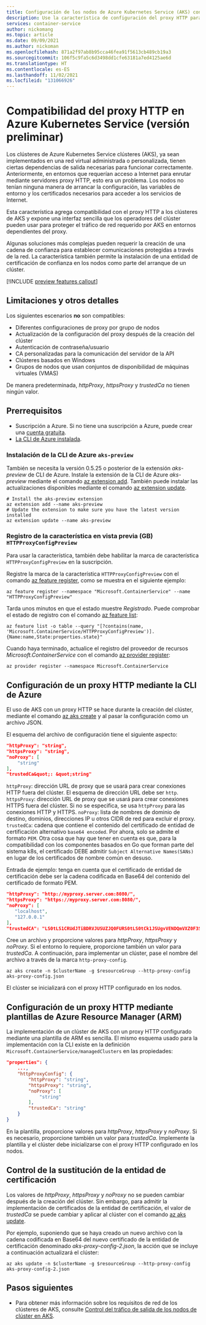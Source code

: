 ```yaml
---
title: Configuración de los nodos de Azure Kubernetes Service (AKS) con un proxy HTTP
description: Use la característica de configuración del proxy HTTP para los nodos de Azure Kubernetes Service (AKS).
services: container-service
author: nickomang
ms.topic: article
ms.date: 09/09/2021
ms.author: nickoman
ms.openlocfilehash: 871a2f97ab8b95cca46fea91f5613cb489cb19a3
ms.sourcegitcommit: 106f5c9fa5c6d3498dd1cfe63181a7ed4125ae6d
ms.translationtype: HT
ms.contentlocale: es-ES
ms.lasthandoff: 11/02/2021
ms.locfileid: "131066926"
---
```

# <a name="http-proxy-support-in-azure-kubernetes-service-preview"></a>Compatibilidad del proxy HTTP en Azure Kubernetes Service (versión preliminar)

Los clústeres de Azure Kubernetes Service clústeres (AKS), ya sean implementados en una red virtual administrada o personalizada, tienen ciertas dependencias de salida necesarias para funcionar correctamente. Anteriormente, en entornos que requerían acceso a Internet para enrutar mediante servidores proxy HTTP, esto era un problema. Los nodos no tenían ninguna manera de arrancar la configuración, las variables de entorno y los certificados necesarios para acceder a los servicios de Internet.

Esta característica agrega compatibilidad con el proxy HTTP a los clústeres de AKS y expone una interfaz sencilla que los operadores del clúster pueden usar para proteger el tráfico de red requerido por AKS en entornos dependientes del proxy.

Algunas soluciones más complejas pueden requerir la creación de una cadena de confianza para establecer comunicaciones protegidas a través de la red. La característica también permite la instalación de una entidad de certificación de confianza en los nodos como parte del arranque de un clúster.

[!INCLUDE [preview features callout](./includes/preview/preview-callout.md)]

## <a name="limitations-and-other-details"></a>Limitaciones y otros detalles

Los siguientes escenarios **no** son compatibles:
- Diferentes configuraciones de proxy por grupo de nodos
- Actualización de la configuración del proxy después de la creación del clúster
- Autenticación de contraseña/usuario
- CA personalizadas para la comunicación del servidor de la API
- Clústeres basados en Windows
- Grupos de nodos que usan conjuntos de disponibilidad de máquinas virtuales (VMAS)

De manera predeterminada, *httpProxy*, *httpsProxy* y *trustedCa* no tienen ningún valor.

## <a name="prerequisites"></a>Prerrequisitos

* Suscripción a Azure. Si no tiene una suscripción a Azure, puede crear una [cuenta gratuita](https://azure.microsoft.com/free).
* [La CLI de Azure instalada](/cli/azure/install-azure-cli).

### <a name="install-the-aks-preview-azure-cli"></a>Instalación de la CLI de Azure `aks-preview`

También se necesita la versión 0.5.25 o posterior de la extensión *aks-preview* de CLI de Azure. Instale la extensión de la CLI de Azure *aks-preview* mediante el comando [az extension add][az-extension-add]. También puede instalar las actualizaciones disponibles mediante el comando [az extension update][az-extension-update].

```azurecli-interactive
# Install the aks-preview extension
az extension add --name aks-preview
# Update the extension to make sure you have the latest version installed
az extension update --name aks-preview
```

### <a name="register-the-httpproxyconfigpreview-preview-feature"></a>Registro de la característica en vista previa (GB) `HTTPProxyConfigPreview`

Para usar la característica, también debe habilitar la marca de característica `HTTPProxyConfigPreview` en la suscripción.

Registre la marca de la característica `HTTPProxyConfigPreview` con el comando [az feature register][az-feature-register], como se muestra en el siguiente ejemplo:

```azurecli-interactive
az feature register --namespace "Microsoft.ContainerService" --name "HTTPProxyConfigPreview"
```

Tarda unos minutos en que el estado muestre *Registrado*. Puede comprobar el estado de registro con el comando [az feature list][az-feature-list]:

```azurecli-interactive
az feature list -o table --query "[?contains(name, 'Microsoft.ContainerService/HTTPProxyConfigPreview')].{Name:name,State:properties.state}"
```

Cuando haya terminado, actualice el registro del proveedor de recursos *Microsoft.ContainerService* con el comando [az provider register][az-provider-register]:

```azurecli-interactive
az provider register --namespace Microsoft.ContainerService
```

## <a name="configuring-an-http-proxy-using-azure-cli"></a>Configuración de un proxy HTTP mediante la CLI de Azure 

El uso de AKS con un proxy HTTP se hace durante la creación del clúster, mediante el comando [az aks create][az-aks-create] y al pasar la configuración como un archivo JSON.

El esquema del archivo de configuración tiene el siguiente aspecto:

```json
"httpProxy": "string",
"httpsProxy": "string",
"noProxy": [
    "string"
],
"trustedCa&quot;: &quot;string"
```

`httpProxy`: dirección URL de proxy que se usará para crear conexiones HTTP fuera del clúster. El esquema de dirección URL debe ser `http`.
`httpsProxy`: dirección URL de proxy que se usará para crear conexiones HTTPS fuera del clúster. Si no se especifica, se usa `httpProxy` para las conexiones HTTP y HTTPS.
`noProxy`: lista de nombres de dominio de destino, dominios, direcciones IP u otros CIDR de red para excluir el proxy.
`trustedCa`: cadena que contiene el contenido del certificado de entidad de certificación alternativo `base64 encoded`. Por ahora, solo se admite el formato `PEM`. Otra cosa que hay que tener en cuenta es que, para la compatibilidad con los componentes basados en Go que forman parte del sistema k8s, el certificado DEBE admitir `Subject Alternative Names(SANs)` en lugar de los certificados de nombre común en desuso.

Entrada de ejemplo: tenga en cuenta que el certificado de entidad de certificación debe ser la cadena codificada en Base64 del contenido del certificado de formato PEM.

```json
"httpProxy": "http://myproxy.server.com:8080/", 
"httpsProxy": "https://myproxy.server.com:8080/", 
"noProxy": [
   "localhost",
   "127.0.0.1"
],
"trustedCA": "LS0tLS1CRUdJTiBDRVJUSUZJQ0FURS0tLS0tCk1JSUgvVENDQmVXZ0F3SUJB...b3Rpbk15RGszaWFyCkYxMFlscWNPbWVYMXVGbUtiZGkvWG9yR2xrQ29NRjNURHg4cm1wOURCaUIvCi0tLS0tRU5EIENFUlRJRklDQVRFLS0tLS0="
```

Cree un archivo y proporcione valores para *httpProxy*, *httpsProxy* y *noProxy*. Si el entorno lo requiere, proporcione también un valor para *trustedCa*. A continuación, para implementar un clúster, pase el nombre del archivo a través de la marca `http-proxy-config`.

```azurecli
az aks create -n $clusterName -g $resourceGroup --http-proxy-config aks-proxy-config.json
```

El clúster se inicializará con el proxy HTTP configurado en los nodos.

## <a name="configuring-an-http-proxy-using-azure-resource-manager-arm-templates"></a>Configuración de un proxy HTTP mediante plantillas de Azure Resource Manager (ARM)

La implementación de un clúster de AKS con un proxy HTTP configurado mediante una plantilla de ARM es sencilla. El mismo esquema usado para la implementación con la CLI existe en la definición `Microsoft.ContainerService/managedClusters` en las propiedades:

```json
"properties": {
    ...,
    "httpProxyConfig": {
        "httpProxy": "string",
        "httpsProxy": "string",
        "noProxy": [
            "string"
        ],
        "trustedCa": "string"
    }
}
```

En la plantilla, proporcione valores para *httpProxy*, *httpsProxy* y *noProxy*. Si es necesario, proporcione también un valor para *trustedCa*. Implemente la plantilla y el clúster debe inicializarse con el proxy HTTP configurado en los nodos.

## <a name="handling-ca-rollover"></a>Control de la sustitución de la entidad de certificación

Los valores de *httpProxy*, *httpsProxy* y *noProxy* no se pueden cambiar después de la creación del clúster. Sin embargo, para admitir la implementación de certificados de la entidad de certificación, el valor de *trustedCa* se puede cambiar y aplicar al clúster con el comando [az aks update][az-aks-update].

Por ejemplo, suponiendo que se haya creado un nuevo archivo con la cadena codificada en Base64 del nuevo certificado de la entidad de certificación denominado *aks-proxy-config-2.json*, la acción que se incluye a continuación actualizará el clúster:

```azurecli
az aks update -n $clusterName -g $resourceGroup --http-proxy-config aks-proxy-config-2.json
```

## <a name="next-steps"></a>Pasos siguientes
- Para obtener más información sobre los requisitos de red de los clústeres de AKS, consulte [Control del tráfico de salida de los nodos de clúster en AKS][aks-egress].


<!-- LINKS - internal -->
[aks-egress]: ./limit-egress-traffic.md
[az-aks-create]: /cli/azure/aks#az_aks_create
[az-aks-update]: /cli/azure/aks#az_aks_update
[az-feature-register]: /cli/azure/feature#az_feature_register
[az-feature-list]: /cli/azure/feature#az_feature_list
[az-provider-register]: /cli/azure/provider#az_provider_register
[az-extension-add]: /cli/azure/extension#az_extension_add
[az-extension-update]: /cli/azure/extension#az-extension-update
